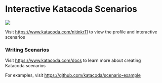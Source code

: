 # Interactive Katacoda Scenarios

[![](http://shields.katacoda.com/katacoda/nitinkr11/count.svg)](https://www.katacoda.com/nitinkr11 "Get your profile on Katacoda.com")

Visit https://www.katacoda.com/nitinkr11 to view the profile and interactive scenarios

### Writing Scenarios
Visit https://www.katacoda.com/docs to learn more about creating Katacoda scenarios

For examples, visit https://github.com/katacoda/scenario-example
